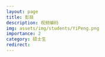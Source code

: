 ```yaml
---
layout: page
title: 彭燚
description: 视频编码
img: assets/img/students/YiPeng.png
importance: 2
category: 硕士生
redirect:
---
```

